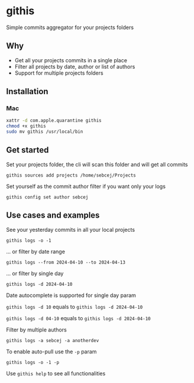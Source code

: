 # githis

Simple commits aggregator for your projects folders

## Why

* Get all your projects commits in a single place
* Filter all projects by date, author or list of authors
* Support for multiple projects folders

## Installation

### Mac

```bash
xattr -d com.apple.quarantine githis
chmod +x githis
sudo mv githis /usr/local/bin
```

## Get started

Set your projects folder, the cli will scan this folder and will get all commits

`githis sources add projects /home/sebcej/Projects`

Set yourself as the commit author filter if you want only your logs

`githis config set author sebcej`

## Use cases and examples

See your yesterday commits in all your local projects

`githis logs -o -1`

... or filter by date range

`githis logs --from 2024-04-10 --to 2024-04-13`

... or filter by single day

`githis logs -d 2024-04-10`

Date autocomplete is supported for single day param

`githis logs -d 10` equals to `githis logs -d 2024-04-10`

`githis logs -d 04-10` equals to `githis logs -d 2024-04-10`

Filter by multiple authors

`githis logs -a sebcej -a anotherdev`

To enable auto-pull use the `-p` param

`githis logs -o -1 -p`

Use `githis help` to see all functionalities
